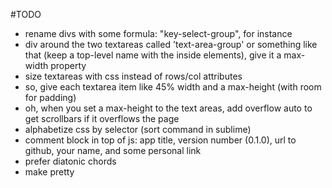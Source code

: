 #TODO
- rename divs with some formula: "key-select-group", for instance
- div around the two textareas called 'text-area-group' or something like that (keep a top-level name with the inside elements), give it a max-width property
- size textareas with css instead of rows/col attributes
- so, give each textarea item like 45% width and a max-height (with room for padding)
- oh, when you set a max-height to the text areas, add overflow auto to get scrollbars if it overflows the page
- alphabetize css by selector (sort command in sublime)
- comment block in top of js: app title, version number (0.1.0), url to github, your name, and some personal link
- prefer diatonic chords
- make pretty
